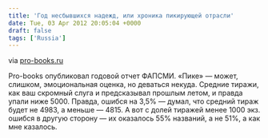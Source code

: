 ```yaml
---
title: 'Год несбывшихся надежд, или хроника пикирующей отрасли'
date: Tue, 03 Apr 2012 20:05:04 +0000
draft: false
tags: ['Russia']
---
```


via [pro-books.ru](http://pro-books.ru/sitearticles/9085)

Pro-books опубликовал годовой отчет ФАПСМИ. «Пике» — может, слишком, эмоциональная оценка, но деваться некуда. Средние тиражи, как ваш скромный слуга и предсказывал прошлым летом, и правда упали ниже 5000. Правда, ошибся на 3,5% — думал, что средний тираж будет не 4983, а меньше — 4815. А вот с долей тиражей менее 1000 экз. ошибся в другую сторону — их оказалось 55% названий, а не 51%, а как мне казалось.